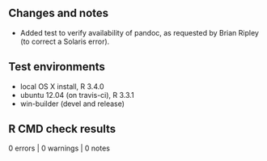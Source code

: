 ## Changes and notes
* Added test to verify availability of pandoc, as requested by Brian Ripley (to correct a Solaris error).  

## Test environments
* local OS X install, R 3.4.0
* ubuntu 12.04 (on travis-ci), R 3.3.1
* win-builder (devel and release)

## R CMD check results
0 errors | 0 warnings  | 0 notes

